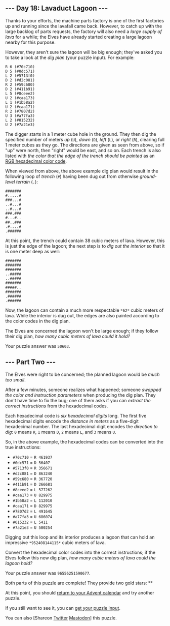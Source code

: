 \--- Day 18: Lavaduct Lagoon ---
----------

Thanks to your efforts, the machine parts factory is one of the first factories up and running since the lavafall came back. However, to catch up with the large backlog of parts requests, the factory will also need a *large supply of lava* for a while; the Elves have already started creating a large lagoon nearby for this purpose.

However, they aren't sure the lagoon will be big enough; they've asked you to take a look at the *dig plan* (your puzzle input). For example:

```
R 6 (#70c710)
D 5 (#0dc571)
L 2 (#5713f0)
D 2 (#d2c081)
R 2 (#59c680)
D 2 (#411b91)
L 5 (#8ceee2)
U 2 (#caa173)
L 1 (#1b58a2)
U 2 (#caa171)
R 2 (#7807d2)
U 3 (#a77fa3)
L 2 (#015232)
U 2 (#7a21e3)

```

The digger starts in a 1 meter cube hole in the ground. They then dig the specified number of meters *up* (`U`), *down* (`D`), *left* (`L`), or *right* (`R`), clearing full 1 meter cubes as they go. The directions are given as seen from above, so if "up" were north, then "right" would be east, and so on. Each trench is also listed with *the color that the edge of the trench should be painted* as an [RGB hexadecimal color code](https://en.wikipedia.org/wiki/RGB_color_model#Numeric_representations).

When viewed from above, the above example dig plan would result in the following loop of *trench* (`#`) having been dug out from otherwise *ground-level terrain* (`.`):

```
#######
#.....#
###...#
..#...#
..#...#
###.###
#...#..
##..###
.#....#
.######

```

At this point, the trench could contain 38 cubic meters of lava. However, this is just the edge of the lagoon; the next step is to *dig out the interior* so that it is one meter deep as well:

```
#######
#######
#######
..#####
..#####
#######
#####..
#######
.######
.######

```

Now, the lagoon can contain a much more respectable `*62*` cubic meters of lava. While the interior is dug out, the edges are also painted according to the color codes in the dig plan.

The Elves are concerned the lagoon won't be large enough; if they follow their dig plan, *how many cubic meters of lava could it hold?*

Your puzzle answer was `50603`.

\--- Part Two ---
----------

The Elves were right to be concerned; the planned lagoon would be *much too small*.

After a few minutes, someone realizes what happened; someone *swapped the color and instruction parameters* when producing the dig plan. They don't have time to fix the bug; one of them asks if you can *extract the correct instructions* from the hexadecimal codes.

Each hexadecimal code is *six hexadecimal digits* long. The first five hexadecimal digits encode the *distance in meters* as a five-digit hexadecimal number. The last hexadecimal digit encodes the *direction to dig*: `0` means `R`, `1` means `D`, `2` means `L`, and `3` means `U`.

So, in the above example, the hexadecimal codes can be converted into the true instructions:

* `#70c710` = `R 461937`
* `#0dc571` = `D 56407`
* `#5713f0` = `R 356671`
* `#d2c081` = `D 863240`
* `#59c680` = `R 367720`
* `#411b91` = `D 266681`
* `#8ceee2` = `L 577262`
* `#caa173` = `U 829975`
* `#1b58a2` = `L 112010`
* `#caa171` = `D 829975`
* `#7807d2` = `L 491645`
* `#a77fa3` = `U 686074`
* `#015232` = `L 5411`
* `#7a21e3` = `U 500254`

Digging out this loop and its interior produces a lagoon that can hold an impressive `*952408144115*` cubic meters of lava.

Convert the hexadecimal color codes into the correct instructions; if the Elves follow this new dig plan, *how many cubic meters of lava could the lagoon hold?*

Your puzzle answer was `96556251590677`.

Both parts of this puzzle are complete! They provide two gold stars: \*\*

At this point, you should [return to your Advent calendar](/2023) and try another puzzle.

If you still want to see it, you can [get your puzzle input](18/input).

You can also [Shareon [Twitter](https://twitter.com/intent/tweet?text=I%27ve+completed+%22Lavaduct+Lagoon%22+%2D+Day+18+%2D+Advent+of+Code+2023&url=https%3A%2F%2Fadventofcode%2Ecom%2F2023%2Fday%2F18&related=ericwastl&hashtags=AdventOfCode) [Mastodon](javascript:void(0);)] this puzzle.